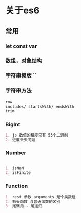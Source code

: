 # 关于es6

## 常用

### let const var

### 数组，对象结构

### 字符串模版 ``

### 字符串方法

```md
row
includes/ startsWith/ endsWith
trim
```

### BigInt

```md
1. js 数值的精度只有 53个二进制
2. 进度丢失问题
```

### Number

```md

1. isNaN 
2. isFinite
```

### Function

```md
1. rest 参数 arguments 是个类数组 
2. 箭头函数 与普通函数的区别
3. 尾调用 - 尾递归
```
